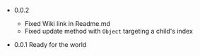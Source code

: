 * 0.0.2
  * Fixed Wiki link in Readme.md
  * Fixed update method with `Object` targeting a child's index

* 0.0.1
    Ready for the world
